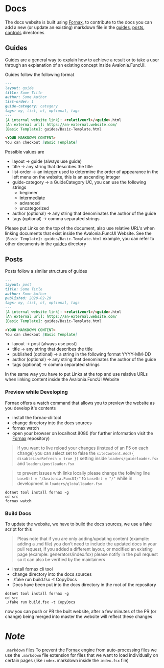 ﻿# Docs
[Fornax]: https://github.com/ionide/Fornax
[guides]:./src/guides
[posts]: ./src/posts
[controls]: ./src/controls

The docs website is built using [Fornax], to contribute to the docs you can add a new (or update an existing) markdown file in the
[guides], [posts], [controls] directories.

## Guides
Guides are a general way to explain how to achieve a result or to take a user through an explanation of an existing concept inside Avalonia.FuncUI.

Guides follow the following format

```markdown
---
layout: guide
title: Some Title
author: Some Author
list-order: 1
guide-category: category
tags: my, list, of, optional, tags
---
[A internal website link]: <relativeurl>/<guide>.html
[An external url]: https://an-external.website.com/
[Basic Template]: guides/Basic-Template.html

<YOUR MARKDOWN CONTENT>
You can checkout [Basic Template]
```
Possible values are
- layout -> guide
    (always use guide)
- title -> any string that describes the title
- list-order -> an integer used to determine the order of appearance in the left menu on the website, this is an ascending integer
- guide-category -> a GuideCategory UC, you can use the following strings
    - beginner
    - intermediate
    - advanced
    - uncategorized
- author (optional) -> any string that denominates the author of the guide
- tags (optional) -> comma separated strings

Please put Links on the top of the document, also use relative URL's when linking documents that exist inside the Avalonia.FuncUI Website.
See the `[Basic Template]: guides/Basic-Template.html` example, you can refer to other documents in the [guides] directory


## Posts
Posts follow a similar structure of guides
```markdown
---
layout: post
title: Some Title
author: Some Author
published: 2020-02-20
tags: my, list, of, optional, tags
---
[A internal website link]: <relativeurl>/<guide>.html
[An external url]: https://an-external.website.com/
[Basic Template]: guides/Basic-Template.html

<YOUR MARKDOWN CONTENT>
You can checkout [Basic Template]
```
- layout -> post
    (always use post)
- title -> any string that describes the title
- published (optional) -> a string in the following format YYYY-MM-DD
- author (optional) -> any string that denominates the author of the guide
- tags (optional) -> comma separated strings

In the same way you have to put Links at the top and use relative URLs when linking content inside the Avalonia.FuncUI Website


### Preview while Developing
Fornax offers a watch command that allows you to preview the website as you develop it's contents

- install the fornax-cli tool
- change directory into the docs sources
- fornax watch
- open your browser on localhost:8080 (for further information visit the [Fornax] repository)

> If you want to live reload your changes (instead of an F5 on each change) you can select set to false the `siteContent.Add({ disableLiveRefresh = true })` setting inside `loaders/guideloader.fsx` and `loaders/postloader.fsx`

> to prevent issues with links locally please change the follwing line `baseUrl = "/Avalonia.FuncUI/"` to `baseUrl = "/"` while in development in `loaders/globalloader.fsx`

```
dotnet tool install fornax -g
cd src
fornax watch
```


### Build Docs
To update the website, we have to build the docs sources, we use a fake script for this

> Pleas note that if you are only adding/updating content (example: adding a .md file) you don't need to include the updated docs in your pull request, if you added a different layout, or modified an existing page (example: generators/index.fsx) please notify in the pull request so it can also be verified by the maintainers

- install fornax cli tool
- change directory into the docs sources
- ./fake run build.fsx -t CopyDocs
- Docs have been put into the docs directory in the root of the repository

```
dotnet tool install fornax -g
cd src
./fake run build.fsx -t CopyDocs
```
now you can push or PR the built website, after a few minutes of the PR (or change) being merged into master the website will reflect these changes


# ***Note***
`.markdown` files
To prevent the [Fornax] engine from auto-processing files we use the `.markdown` file extension for files that we want to load individually on certain pages (like `index.`markdown inside the `index.fsx` file)

